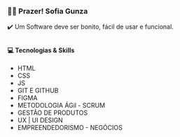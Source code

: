 <h3>👩‍🦱  Prazer! Sofia Gunza</h3>

<p>✔️ Um Software deve ser bonito, fácil de usar e funcional.</p>

##

<h4>💻 Tecnologias & Skills</h4>

-  HTML 
-  CSS
-  JS 
-  GIT E GITHUB
-  FIGMA 
-  METODOLOGIA ÁGil - SCRUM
-  GESTÃO DE PRODUTOS
-  UX | UI DESIGN
-  EMPREENDEDORISMO - NEGÓCIOS




##


